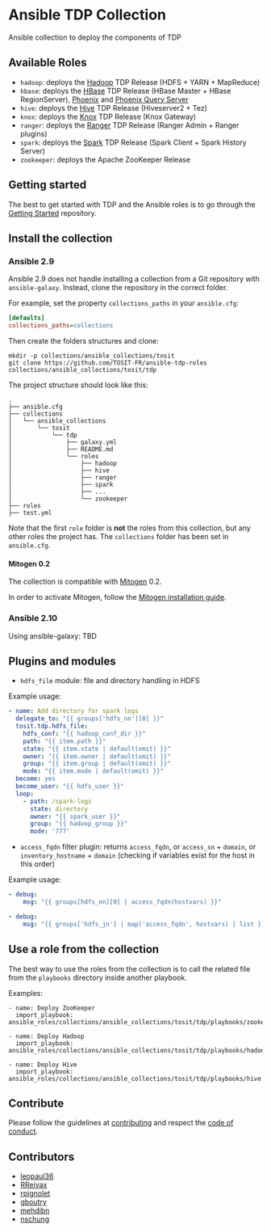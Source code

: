 # Ansible TDP Collection

Ansible collection to deploy the components of TDP

## Available Roles

- `hadoop`: deploys the [Hadoop](https://github.com/TOSIT-FR/hadoop) TDP Release (HDFS + YARN + MapReduce)
- `hbase`: deploys the [HBase](https://github.com/TOSIT-FR/hbase) TDP Release (HBase Master + HBase RegionServer), [Phoenix](https://github.com/TOSIT-FR/phoenix) and [Phoenix Query Server](https://github.com/TOSIT-FR/phoenix-queryserver)
- `hive`: deploys the [Hive](https://github.com/TOSIT-FR/hive) TDP Release (Hiveserver2 + Tez)
- `knox`: deploys the [Knox](https://github.com/TOSIT-FR/Knox) TDP Release (Knox Gateway)
- `ranger`: deploys the [Ranger](https://github.com/TOSIT-FR/ranger) TDP Release (Ranger Admin + Ranger plugins)
- `spark`: deploys the [Spark](https://github.com/TOSIT-FR/spark) TDP Release (Spark Client + Spark History Server)
- `zookeeper`: deploys the Apache ZooKeeper Release

## Getting started

The best to get started with TDP and the Ansible roles is to go through the [Getting Started](https://github.com/TOSIT-FR/getting-started) repository.

## Install the collection

### Ansible 2.9

Ansible 2.9 does not handle installing a collection from a Git repository with `ansible-galaxy`. Instead, clone the repository in the correct folder.

For example, set the property `collections_paths` in your `ansible.cfg`:

```ini
[defaults]
collections_paths=collections
```

Then create the folders structures and clone:
```
mkdir -p collections/ansible_collections/tosit
git clone https://github.com/TOSIT-FR/ansible-tdp-roles collections/ansible_collections/tosit/tdp
```

The project structure should look like this:

```
.
├── ansible.cfg
├── collections
│   └── ansible_collections
│       └── tosit
│           └── tdp
│               ├── galaxy.yml
│               ├── README.md
│               └── roles
│                   ├── hadoop
│                   ├── hive
│                   ├── ranger
│                   ├── spark
│                   ├── ...
│                   └── zookeeper
├── roles
├── test.yml
```

Note that the first `role` folder is **not** the roles from this collection, but any other roles the project has. The `collections` folder has been set in `ansible.cfg`.

#### Mitogen 0.2

The collection is compatible with [Mitogen](https://mitogen.networkgenomics.com/ansible_detailed.html) 0.2.

In order to activate Mitogen, follow the [Mitogen installation guide](https://mitogen.networkgenomics.com/ansible_detailed.html#installation).

### Ansible 2.10

Using ansible-galaxy: TBD

## Plugins and modules


- `hdfs_file` module: file and directory handling in HDFS

Example usage:
```yml
- name: Add directory for spark logs
  delegate_to: "{{ groups['hdfs_nn'][0] }}"
  tosit.tdp.hdfs_file:
    hdfs_conf: "{{ hadoop_conf_dir }}"
    path: "{{ item.path }}"
    state: "{{ item.state | default(omit) }}"
    owner: "{{ item.owner | default(omit) }}"
    group: "{{ item.group | default(omit) }}"
    mode: "{{ item.mode | default(omit) }}"
  become: yes
  become_user: "{{ hdfs_user }}"
  loop:
    - path: /spark-logs
      state: directory
      owner: "{{ spark_user }}"
      group: "{{ hadoop_group }}"
      mode: '777'
```

- `access_fqdn` filter plugin: returns `access_fqdn`, or `access_sn` + `domain`, or `inventory_hostname` + `domain` (checking if variables exist for the host in this order)

Example usage:
```yml
- debug:
    msg: "{{ groups[hdfs_nn][0] | access_fqdn(hostvars) }}"

- debug:
    msg: "{{ groups['hdfs_jn'] | map('access_fqdn', hostvars) | list }}"
```

## Use a role from the collection

The best way to use the roles from the collection is to call the related file from the `playbooks` directory inside another playbook.

Examples:
```
- name: Deploy ZooKeeper
  import_playbook: ansible_roles/collections/ansible_collections/tosit/tdp/playbooks/zookeeper.yml

- name: Deploy Hadoop
  import_playbook: ansible_roles/collections/ansible_collections/tosit/tdp/playbooks/hadoop.yml

- name: Deploy Hive
  import_playbook: ansible_roles/collections/ansible_collections/tosit/tdp/playbooks/hive.yml
```

## Contribute

Please follow the guidelines at [contributing](./docs/contributing.md) and respect the [code of conduct](./CODE_OF_CONDUCT.md).

## Contributors

- [leopaul36](https://github.com/leopaul36)
- [RReivax](https://github.com/RReivax)
- [rpignolet](https://github.com/rpignolet)
- [gboutry](https://github.com/gboutry)
- [mehdibn](https://github.com/mehdibn)
- [nschung](https://github.com/nschung)
